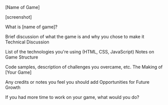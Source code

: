 [Name of Game]

[screenshot]

What is [name of game]?

Brief discussion of what the game is and why you chose to make it
Technical Discussion

List of the technologies you're using (HTML, CSS, JavaScript)
Notes on Game Structure

Code samples, description of challenges you overcame, etc.
The Making of [Your Game]

Any credits or notes you feel you should add
Opportunities for Future Growth

If you had more time to work on your game, what would you do?